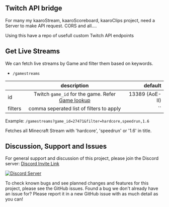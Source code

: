 ## Twitch API bridge
For many my kaaroStream, kaaroScoreboard, kaaroClips project, need a Server to make API request. CORS and all....

Using this have a repo of usefull custom Twitch API endpoints

## Get Live Streams
We can fetch live streams by Game and filter them based on keywords.
* `/gamestreams`

|      |      description      |  default |
|----------|:-------------:|------:|
| id |  Twitch `game_id` for the game. Refer [Game lookup](https://karx.github.io/twitch/lookup) | 13389 (AoE-II) |
| filters |    comma seperated list of filters to apply   |   `` |


Example: `/gamestreams?game_id=27471&filter=hardcore,speedrun,1.6`

Fetches all Minecraft Stream with 'hardcore', 'speedrun' or '1.6' in title.


## Discussion, Support and Issues
For general support and discussion of this project, please join the Discord server: [Discord Invite Link](https://discord.gg/B2cERQ5)

[![Discord Server](https://discordapp.com/api/guilds/552881714196774953/widget.png?style=banner2)](https://discord.gg/B2cERQ5)

To check known bugs and see planned changes and features for this project, please see the GitHub issues.
Found a bug we don't already have an issue for? Please report it in a new GitHub issue with as much detail as you can!
